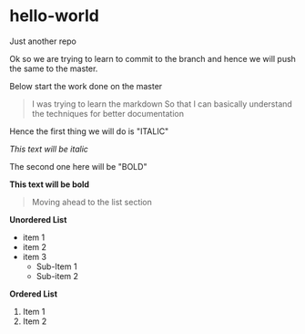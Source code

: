 # hello-world
Just another repo

Ok so we are trying to learn to commit to the branch and hence we will push the same to the master.


Below start the work done on the master

>I was trying to learn the markdown 
>So that I can basically understand the techniques for better documentation

Hence the first thing we will do is "ITALIC"

*This text will be italic*

The second one here will be "BOLD"

**This text will be bold**

>Moving ahead to the list section 

**Unordered List**
* item 1
* item 2
* item 3
  * Sub-Item 1
  * Sub-item 2
  
**Ordered List**
1. Item 1
2. Item 2
